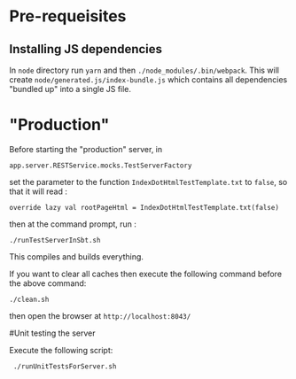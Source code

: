 
# Pre-requeisites

## Installing JS dependencies

In `node` directory run `yarn`
and then `./node_modules/.bin/webpack`. This will create
`node/generated.js/index-bundle.js` which contains all dependencies "bundled up"
into a single JS file.

# "Production"

Before starting the "production" server, in

```
app.server.RESTService.mocks.TestServerFactory
```

 set the parameter to the function
   `IndexDotHtmlTestTemplate.txt` to  `false`, so that it will read :


```
override lazy val rootPageHtml = IndexDotHtmlTestTemplate.txt(false)
```



then at the command prompt, run :
```
./runTestServerInSbt.sh
```
This compiles and builds everything.

If you want to clear all caches then execute the following command before the above command:
```
./clean.sh
```

then open the browser at `http://localhost:8043/`



#Unit testing the server

Execute the following script:

```
 ./runUnitTestsForServer.sh
```
